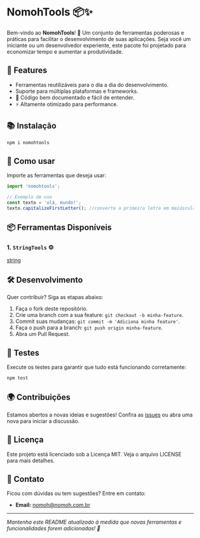 # NomohTools 📦✨

Bem-vindo ao **NomohTools**! 🚀 Um conjunto de ferramentas poderosas e práticas para facilitar o desenvolvimento de suas aplicações. Seja você um iniciante ou um desenvolvedor experiente, este pacote foi projetado para economizar tempo e aumentar a produtividade.

## 🌟 Features

- Ferramentas reutilizáveis para o dia a dia do desenvolvimento.
- Suporte para múltiplas plataformas e frameworks.
- 📜 Código bem documentado e fácil de entender.
- ⚡️ Altamente otimizado para performance.

## 📚 Instalação

```bash
npm i nomohtools
```

## 🚀 Como usar

Importe as ferramentas que deseja usar:

```typescript
import 'nomohtools';

// Exemplo de uso
const texto = 'olá, mundo!';
texto.capitalizeFirstLetter(); //converte a primeira letra em maiúscula
```

## 📦 Ferramentas Disponíveis

### 1. `StringTools` ⚙️
 [string](docs/string.md)

## 🛠️ Desenvolvimento

Quer contribuir? Siga as etapas abaixo:

1. Faça o fork deste repositório.
2. Crie uma branch com a sua feature: `git checkout -b minha-feature`.
3. Commit suas mudanças: `git commit -m 'Adiciona minha feature'`.
4. Faça o push para a branch: `git push origin minha-feature`.
5. Abra um Pull Request.

## 🧪 Testes

Execute os testes para garantir que tudo está funcionando corretamente:

```bash
npm test
```

## 🌍 Contribuições

Estamos abertos a novas ideias e sugestões! Confira as [issues](#) ou abra uma nova para iniciar a discussão.

## 📄 Licença

Este projeto está licenciado sob a Licença MIT. Veja o arquivo LICENSE para mais detalhes.

## 📢 Contato

Ficou com dúvidas ou tem sugestões? Entre em contato:

- **Email:** nomoh@nomoh.com.br
---

_Mantenha este README atualizado à medida que novas ferramentas e funcionalidades forem adicionadas! 💪_

